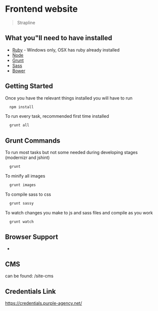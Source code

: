 # Frontend website

> Strapline
## What you"ll need to have installed

* [Ruby](https://www.ruby-lang.org/en/documentation/installation/) - Windows only, OSX has ruby already installed
* [Node](https://nodejs.org/en/download/)
* [Grunt](http://gruntjs.com/)
* [Sass](http://sass-lang.com/install)
* [Bower](http://bower.io/)

## Getting Started
Once you have the relevant things installed you will have to run

```bash
  npm install
```

To run every task, recommended first time installed

```bash
  grunt all
```

## Grunt Commands

To run most tasks but not some needed during developing stages (modernizr and jshint)

```bash
  grunt
```

To minify all images
```bash
  grunt images
```

To compile sass to css
```bash
  grunt sassy
```

To watch changes you make to js and sass files and compile as you work
```bash
  grunt watch
```

## Browser Support
*

## CMS 
can be found: /site-cms

## Credentials Link

https://credentials.purple-agency.net/